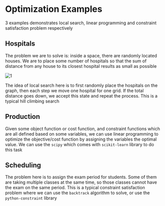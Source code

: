 # Optimization Examples

3 examples demonstrates local search, linear programming and constraint satisfaction problem respectively

## Hospitals

The problem we are to solve is: inside a space, there are randomly located houses. We are to place some number of hospitals so that the sum of distance from any house to its closest hospital results as small as possible

![1](https://user-images.githubusercontent.com/99038613/179422421-7789a0a9-7fcc-42c4-a70a-6417b4bb50f2.jpg)

The idea of local search here is to first randomly place the hospitals on the graph, then each step we move one hospital for one grid. If the total distance goes down, we accept this state and repeat the process. This is a typical hill climbing search

## Production

Given some object function or cost function, and constraint functions which are all defined based on some variables, we can use linear programming to optimize the objective/cost function by assigning the variables the optimal value. We can use the `scipy` which comes with `scikit-learn` library to do this task

## Scheduling

The problem here is to assign the exam period for students. Some of them are taking multiple classes at the same time, so those classes cannot have the exam on the same period. This is a typical constraint satisfaction problem where we can use the `backtrack` algorithm to solve, or use the `python-constraint` library
